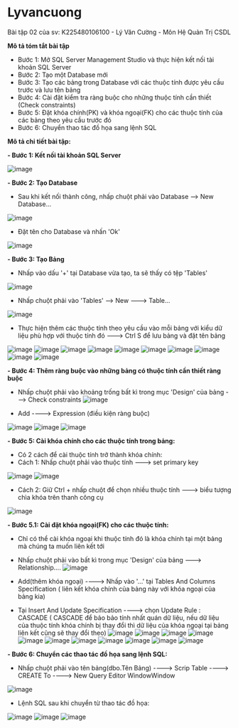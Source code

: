 # Lyvancuong
Bài tập 02 của sv: K225480106100 - Lý Văn Cường - Môn Hệ Quản Trị CSDL

**Mô tả tóm tắt bài tập**
 - Bước 1: Mở SQL Server Management Studio và thực hiện kết nối tài khoản SQL Server
 - Bước 2: Tạo một Database mới
 - Bước 3: Tạo các bảng trong Database với các thuộc tính được yêu cầu trước và lưu tên bảng
 - Bước 4: Cài đặt kiểm tra ràng buộc cho những thuộc tính cần thiết (Check constraints)
 - Bước 5: Đặt khóa chính(PK) và khóa ngoại(FK) cho các thuộc tính của các bảng theo yêu cầu trước đó
 - Bước 6: Chuyển thao tác đồ họa sang lệnh SQL


**Mô tả chi tiết bài tập:**





**- Bước 1: Kết nối tài khoản SQL Server**


![image](https://github.com/user-attachments/assets/2e02fbf7-f86d-4df2-8d96-8bcab6c77904)





**- Bước 2: Tạo Database**
- Sau khi kết nối thành công, nhấp chuột phải vào Database --> New Database...
  
  
![image](https://github.com/user-attachments/assets/9937980c-b509-46f7-a547-56a2780cfaeb)






 + Đặt tên cho Database và nhấn 'Ok'

   
![image](https://github.com/user-attachments/assets/98439715-4958-4bcd-944a-76afdca8aa81)






**- Bước 3: Tạo Bảng**
- Nhấp vào dấu '+' tại Database vừa tạo, ta sẽ thấy có tệp 'Tables'


![image](https://github.com/user-attachments/assets/e6b880c5-02e8-4371-839d-1a448373a734)

 + Nhấp chuột phải vào 'Tables' --> New ---> Table...

![image](https://github.com/user-attachments/assets/ba5522ce-64e4-4c00-a8dd-daea7e9b1863)

 + Thực hiện thêm các thuộc tính theo yêu cầu vào mỗi bảng với kiểu dữ liệu phù hợp với thuộc
   tính đó ---> Ctrl S để lưu bảng và đặt tên bảng

![image](https://github.com/user-attachments/assets/12822d8b-8cd1-4d91-813c-50e5016a2674)
![image](https://github.com/user-attachments/assets/6b0a454c-7cdd-4857-8705-3c5ae18df802)
![image](https://github.com/user-attachments/assets/37907bca-cc6b-4c52-8e54-92738b07e751)
![image](https://github.com/user-attachments/assets/5eadf1d2-38b4-48fa-bbb2-70a93766fd04)
![image](https://github.com/user-attachments/assets/e3195ea2-79d6-4f43-8ae1-81b72cabfafb)
![image](https://github.com/user-attachments/assets/42b954b1-c15c-4705-9557-79c0a1fe422e)
![image](https://github.com/user-attachments/assets/0261ff1a-fb43-4807-86d9-331750a484b3)
![image](https://github.com/user-attachments/assets/32f7e330-5630-41f7-9996-5529dd9c217f)
![image](https://github.com/user-attachments/assets/8e7ed316-db2a-4ed0-a8a2-0c2e378fd089)
![image](https://github.com/user-attachments/assets/992c1036-2371-42eb-9b5c-fad4e1e84714)


**- Bước 4: Thêm ràng buộc vào những bảng có thuộc tính cần thiết ràng buộc**  
- Nhấp chuột phải vào khoảng trống bất kì trong mục 'Design' của bảng ---> Check constraints
![image](https://github.com/user-attachments/assets/a6e6a3f8-f742-4fe1-b85c-5a449904053b)


- Add ----> Expression (điều kiện ràng buộc)
  

![image](https://github.com/user-attachments/assets/3d9b951d-fb3b-483c-aec0-89b8160e47a9)
![image](https://github.com/user-attachments/assets/e7280c92-5f68-4a37-94b9-48c49287b0b2)
![image](https://github.com/user-attachments/assets/0dce57ac-4907-4134-bbeb-4ef5b3f4cf13)


**- Bước 5: Cài khóa chính cho các thuộc tính trong bảng:**
- Có 2 cách để cài thuộc tính trở thành khóa chính:
- Cách 1: Nhấp chuột phải vào thuộc tính ---> set primary key

![image](https://github.com/user-attachments/assets/86c5b27b-ddab-430b-bf76-f891fb1d406f)
![image](https://github.com/user-attachments/assets/04a37791-7627-4785-b13a-f9daf3874e25)


- Cách 2: Giữ Ctrl + nhấp chuột để chọn nhiều thuộc tính ---> biểu tượng chìa khóa trên thanh công cụ

![image](https://github.com/user-attachments/assets/748cac63-6072-4a30-81c7-079e56d05dda)


**- Bước 5.1: Cài đặt khóa ngoại(FK) cho các thuộc tính:**
- Chỉ có thể cài khóa ngoại khi thuộc tính đó là khóa chính tại một bảng mà chúng ta muốn liên kết tới
- Nhấp chuột phải vào bất kì trong mục 'Design' của bảng ---> Relationship.... 
![image](https://github.com/user-attachments/assets/53d821f1-c36f-4ad0-b06e-3ee1cdbe25a3)


- Add(thêm khóa ngoại) ----> Nhấp vào '...' tại Tables And Columns Specification ( liên kết khóa chính của bảng này với khóa ngoại của bảng kia)

- Tại Insert And Update Specification ----> chọn Update Rule : CASCADE
  ( CASCADE để bảo bảo tính nhất quán dữ liệu, nếu dữ liệu của thuộc tính khóa chính bị thay đổi thì dữ liệu của khóa ngoại tại bảng liên kết cũng sẽ thay đổi theo)
![image](https://github.com/user-attachments/assets/f3d35b7e-5e74-4fa1-910a-96ff3f11d711)
![image](https://github.com/user-attachments/assets/adb80dcf-df37-4331-af8c-f198b6039d6e)
![image](https://github.com/user-attachments/assets/240892ea-196b-410c-bbcf-4d400749a757)
![image](https://github.com/user-attachments/assets/785a95a4-edb9-4d55-b83e-04788dc14849)
![image](https://github.com/user-attachments/assets/e7c73da7-30f4-463d-8ec6-1ef96fa5ecac)
![image](https://github.com/user-attachments/assets/649b023d-4a0a-4b71-96ac-88d145d44bae)
![image](https://github.com/user-attachments/assets/9854ef53-9629-4844-981d-ca56c1b4f8c2)
![image](https://github.com/user-attachments/assets/fa81b6c4-e17c-4842-a428-132a5c26d135)
![image](https://github.com/user-attachments/assets/f98aa345-81b7-4698-9a68-cd8630d329e5)
![image](https://github.com/user-attachments/assets/f1332bf8-dcf3-44ae-abc3-78e0cb0c0692)
![image](https://github.com/user-attachments/assets/3e5e4664-624c-4429-a839-60942432c528)


**- Bước 6: Chuyển các thao tác đồ họa sang lệnh SQL:**
- Nhấp chuột phải vào tên bảng(dbo.Tên Bảng) ----> Scrip Table ----> CREATE To ----> New Query Editor WindowWindow


![image](https://github.com/user-attachments/assets/5023d34e-a34b-499d-b549-bb7ea8c5ff95)


- Lệnh SQL sau khi chuyển từ thao tác đồ họa:

![image](https://github.com/user-attachments/assets/38e998db-7213-4fd7-87bb-1b0700f8aa93)
![image](https://github.com/user-attachments/assets/e04a1801-2b49-42ce-bf78-d1cf3349502a)
![image](https://github.com/user-attachments/assets/1a006aaf-c918-4354-8a84-c626aec0b5a9)


